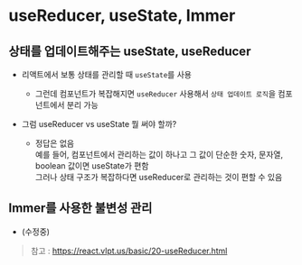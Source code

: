 # useReducer, useState, Immer

## 상태를 업데이트해주는 useState, useReducer

* 리액트에서 보통 상태를 관리할 때 `useState`를 사용
  * 그런데 컴포넌트가 복잡해지면 `useReducer` 사용해서 `상태 업데이트 로직`을 컴포넌트에서 분리 가능

* 그럼 useReducer vs useState 뭘 써야 할까?
  * 정답은 없음   
  예를 들어, 컴포넌트에서 관리하는 값이 하나고 그 값이 단순한 숫자, 문자열, boolean 값이면 useState가 편함   
  그러나 상태 구조가 복잡하다면 useReducer로 관리하는 것이 편할 수 있음
  
## Immer를 사용한 불변성 관리

* (수정중)

> 참고 : https://react.vlpt.us/basic/20-useReducer.html
